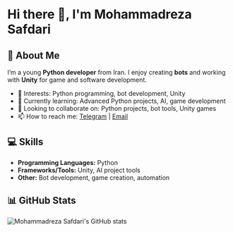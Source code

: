 # Hi there 👋, I'm Mohammadreza Safdari

## 🌟 About Me
I’m a young **Python developer** from Iran. I enjoy creating **bots** and working with **Unity** for game and software development.  

- 👀 Interests: Python programming, bot development, Unity  
- 🌱 Currently learning: Advanced Python projects, AI, game development  
- 💞️ Looking to collaborate on: Python projects, bot tools, Unity games  
- 📫 How to reach me: [Telegram](https://t.me/Loading_pv) | [Email](mailto:mohamadreza2000safdari@gmail.com)  

## 💻 Skills
- **Programming Languages:** Python  
- **Frameworks/Tools:** Unity, AI project tools  
- **Other:** Bot development, game creation, automation  

## 📊 GitHub Stats
![Mohammadreza Safdari's GitHub stats](https://github-readme-stats.vercel.app/api?username=Mamadam18&show_icons=true&theme=radical)
